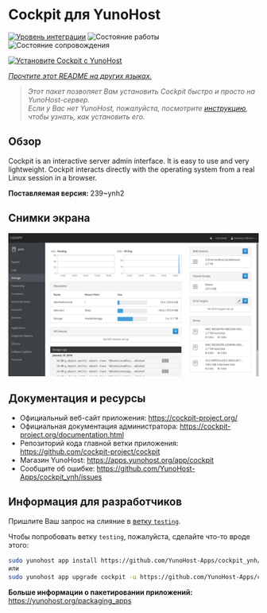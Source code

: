 <!--
Важно: этот README был автоматически сгенерирован <https://github.com/YunoHost/apps/tree/master/tools/readme_generator>
Он НЕ ДОЛЖЕН редактироваться вручную.
-->

# Cockpit для YunoHost

[![Уровень интеграции](https://apps.yunohost.org/badge/integration/cockpit)](https://ci-apps.yunohost.org/ci/apps/cockpit/)
![Состояние работы](https://apps.yunohost.org/badge/state/cockpit)
![Состояние сопровождения](https://apps.yunohost.org/badge/maintained/cockpit)

[![Установите Cockpit с YunoHost](https://install-app.yunohost.org/install-with-yunohost.svg)](https://install-app.yunohost.org/?app=cockpit)

*[Прочтите этот README на других языках.](./ALL_README.md)*

> *Этот пакет позволяет Вам установить Cockpit быстро и просто на YunoHost-сервер.*  
> *Если у Вас нет YunoHost, пожалуйста, посмотрите [инструкцию](https://yunohost.org/install), чтобы узнать, как установить его.*

## Обзор

Cockpit is an interactive server admin interface. It is easy to use and very lightweight. Cockpit interacts directly with the operating system from a real Linux session in a browser.

**Поставляемая версия:** 239~ynh2

## Снимки экрана

![Снимок экрана Cockpit](./doc/screenshots/screenshot-storage.png)

## Документация и ресурсы

- Официальный веб-сайт приложения: <https://cockpit-project.org/>
- Официальная документация администратора: <https://cockpit-project.org/documentation.html>
- Репозиторий кода главной ветки приложения: <https://github.com/cockpit-project/cockpit>
- Магазин YunoHost: <https://apps.yunohost.org/app/cockpit>
- Сообщите об ошибке: <https://github.com/YunoHost-Apps/cockpit_ynh/issues>

## Информация для разработчиков

Пришлите Ваш запрос на слияние в [ветку `testing`](https://github.com/YunoHost-Apps/cockpit_ynh/tree/testing).

Чтобы попробовать ветку `testing`, пожалуйста, сделайте что-то вроде этого:

```bash
sudo yunohost app install https://github.com/YunoHost-Apps/cockpit_ynh/tree/testing --debug
или
sudo yunohost app upgrade cockpit -u https://github.com/YunoHost-Apps/cockpit_ynh/tree/testing --debug
```

**Больше информации о пакетировании приложений:** <https://yunohost.org/packaging_apps>
